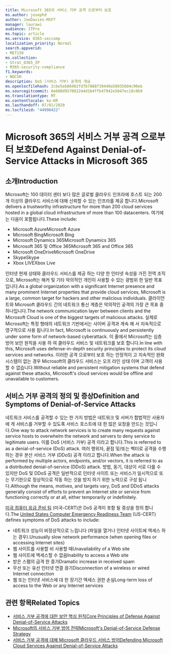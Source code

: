 ```yaml
---
title: Microsoft 365의 서비스 거부 공격 으로부터 보호
ms.author: josephd
author: JoeDavies-MSFT
manager: laurawi
audience: ITPro
ms.topic: article
ms.service: O365-seccomp
localization_priority: Normal
search.appverid:
- MET150
ms.collection:
- Strat_O365_IP
- M365-security-compliance
f1.keywords:
- NOCSH
description: DoS (서비스 거부) 공격의 개요
ms.openlocfilehash: 2cbe5eb86402fd7b7888f39440a58935604c90eb
ms.sourcegitcommit: 6e608d957082244d1b4ffb47942e5847ec18c0b9
ms.translationtype: MT
ms.contentlocale: ko-KR
ms.lasthandoff: 07/01/2020
ms.locfileid: "44998422"
---
```

# <a name="defend-against-denial-of-service-attacks-in-microsoft-365"></a><span data-ttu-id="e50c9-103">Microsoft 365의 서비스 거부 공격 으로부터 보호</span><span class="sxs-lookup"><span data-stu-id="e50c9-103">Defend Against Denial-of-Service Attacks in Microsoft 365</span></span>

## <a name="introduction"></a><span data-ttu-id="e50c9-104">소개</span><span class="sxs-lookup"><span data-stu-id="e50c9-104">Introduction</span></span>

<span data-ttu-id="e50c9-105">Microsoft는 100 데이터 센터 보다 많은 글로벌 클라우드 인프라에 호스트 되는 200 개 이상의 클라우드 서비스에 대해 신뢰할 수 있는 인프라를 제공 합니다.</span><span class="sxs-lookup"><span data-stu-id="e50c9-105">Microsoft delivers a trustworthy infrastructure for more than 200 cloud services hosted in a global cloud infrastructure of more than 100 datacenters.</span></span> <span data-ttu-id="e50c9-106">여기에는 다음이 포함됩니다.</span><span class="sxs-lookup"><span data-stu-id="e50c9-106">These include:</span></span>

- <span data-ttu-id="e50c9-107">Microsoft Azure</span><span class="sxs-lookup"><span data-stu-id="e50c9-107">Microsoft Azure</span></span>
- <span data-ttu-id="e50c9-108">Microsoft Bing</span><span class="sxs-lookup"><span data-stu-id="e50c9-108">Microsoft Bing</span></span>
- <span data-ttu-id="e50c9-109">Microsoft Dynamics 365</span><span class="sxs-lookup"><span data-stu-id="e50c9-109">Microsoft Dynamics 365</span></span>
- <span data-ttu-id="e50c9-110">Microsoft 365 및 Office 365</span><span class="sxs-lookup"><span data-stu-id="e50c9-110">Microsoft 365 and Office 365</span></span>
- <span data-ttu-id="e50c9-111">Microsoft OneDrive</span><span class="sxs-lookup"><span data-stu-id="e50c9-111">Microsoft OneDrive</span></span>
- <span data-ttu-id="e50c9-112">Skype</span><span class="sxs-lookup"><span data-stu-id="e50c9-112">Skype</span></span>
- <span data-ttu-id="e50c9-113">Xbox LIVE</span><span class="sxs-lookup"><span data-stu-id="e50c9-113">Xbox Live</span></span>

<span data-ttu-id="e50c9-114">인터넷 현재 상태와 클라우드 서비스를 제공 하는 다양 한 인터넷 속성을 가진 전역 조직으로, Microsoft는 해커 및 기타 악의적인 개인이 사용할 수 있는 광범위 한 일반 목표입니다.</span><span class="sxs-lookup"><span data-stu-id="e50c9-114">As a global organization with a significant Internet presence and many prominent Internet properties that provide cloud services, Microsoft is a large, common target for hackers and other malicious individuals.</span></span> <span data-ttu-id="e50c9-115">클라이언트와 Microsoft 클라우드 간의 네트워크 통신 계층은 악의적인 공격의 가장 큰 목표 중 하나입니다.</span><span class="sxs-lookup"><span data-stu-id="e50c9-115">The network communication layer between clients and the Microsoft Cloud is one of the biggest targets of malicious attacks.</span></span> <span data-ttu-id="e50c9-116">실제로 Microsoft는 특정 형태의 네트워크 기반에서는 사이버 공격과 계속 해 서 지속적으로 영구적으로 사용 됩니다.</span><span class="sxs-lookup"><span data-stu-id="e50c9-116">In fact, Microsoft is continuously and persistently under some form of network-based cyberattack.</span></span> <span data-ttu-id="e50c9-117">이 줄에서 Microsoft는 심층 방어 보안 원칙을 사용 하 여 클라우드 서비스 및 네트워크를 보호 합니다.</span><span class="sxs-lookup"><span data-stu-id="e50c9-117">In line with this, Microsoft uses defense-in-depth security principles to protect its cloud services and networks.</span></span> <span data-ttu-id="e50c9-118">이러한 공격 으로부터 보호 하는 안정적이 고 지속적인 완화 시스템이 없는 경우 Microsoft의 클라우드 서비스는 오프 라인 상태 이며 고객이 사용할 수 없습니다.</span><span class="sxs-lookup"><span data-stu-id="e50c9-118">Without reliable and persistent mitigation systems that defend against these attacks, Microsoft's cloud services would be offline and unavailable to customers.</span></span>

## <a name="definition-and-symptoms-of-denial-of-service-attacks"></a><span data-ttu-id="e50c9-119">서비스 거부 공격의 정의 및 증상</span><span class="sxs-lookup"><span data-stu-id="e50c9-119">Definition and Symptoms of Denial-of-Service Attacks</span></span>

<span data-ttu-id="e50c9-120">네트워크 서비스를 공격할 수 있는 한 가지 방법은 네트워크 및 서버가 합법적인 사용자에 게 서비스를 거부할 수 있도록 서비스 호스트에 대 한 많은 요청을 만드는 것입니다.</span><span class="sxs-lookup"><span data-stu-id="e50c9-120">One way to attack network services is to create many requests against service hosts to overwhelm the network and servers to deny service to legitimate users.</span></span> <span data-ttu-id="e50c9-121">이를 DoS (서비스 거부) 공격 이라고 합니다.</span><span class="sxs-lookup"><span data-stu-id="e50c9-121">This is referred to as a denial-of-service (DoS) attack.</span></span> <span data-ttu-id="e50c9-122">여러 행위자, 끝점 및/또는 벡터로 공격을 수행 하는 경우 분산 서비스 거부 (DDoS) 공격 이라고 합니다.</span><span class="sxs-lookup"><span data-stu-id="e50c9-122">When the attack is performed by multiple actors, endpoints, and/or vectors, it is referred to as a distributed denial-of-service (DDoS) attack.</span></span> <span data-ttu-id="e50c9-123">방법, 동기, 대상이 서로 다를 수 있지만 DoS 및 DDoS 공격은 일반적으로 인터넷 사이트 또는 서비스가 일시적으로 또는 무기한으로 정상적으로 작동 하는 것을 방지 하기 위한 노력으로 구성 됩니다.</span><span class="sxs-lookup"><span data-stu-id="e50c9-123">Although the means, motives, and targets vary, DoS and DDoS attacks generally consist of efforts to prevent an Internet site or service from functioning correctly or at all, either temporarily or indefinitely.</span></span>

<span data-ttu-id="e50c9-124">[미국 컴퓨터 응급 준비 팀](https://www.us-cert.gov/) (미국-CERT)은 DoS 공격이 포함 될 증상을 정의 합니다.</span><span class="sxs-lookup"><span data-stu-id="e50c9-124">The [United States Computer Emergency Readiness Team](https://www.us-cert.gov/) (US-CERT) defines symptoms of DoS attacks to include:</span></span>

- <span data-ttu-id="e50c9-125">네트워크 성능이 비정상적으로 느립니다 (파일을 열거나 인터넷 사이트에 액세스 하는 경우).</span><span class="sxs-lookup"><span data-stu-id="e50c9-125">Unusually slow network performance (when opening files or accessing Internet sites)</span></span>
- <span data-ttu-id="e50c9-126">웹 사이트를 사용할 비 사용할 때</span><span class="sxs-lookup"><span data-stu-id="e50c9-126">Unavailability of a Web site</span></span>
- <span data-ttu-id="e50c9-127">웹 사이트에 액세스할 수 없음</span><span class="sxs-lookup"><span data-stu-id="e50c9-127">Inability to access a Web site</span></span>
- <span data-ttu-id="e50c9-128">받은 스팸의 급격 한 증가</span><span class="sxs-lookup"><span data-stu-id="e50c9-128">Dramatic increase in received spam</span></span>
- <span data-ttu-id="e50c9-129">무선 또는 유선 인터넷 연결 끊기</span><span class="sxs-lookup"><span data-stu-id="e50c9-129">Disconnection of a wireless or wired Internet connection</span></span>
- <span data-ttu-id="e50c9-130">웹 또는 인터넷 서비스에 대 한 장기간 액세스 권한 손실</span><span class="sxs-lookup"><span data-stu-id="e50c9-130">Long-term loss of access to the Web or any Internet services</span></span>

## <a name="related-topics"></a><span data-ttu-id="e50c9-131">관련 항목</span><span class="sxs-lookup"><span data-stu-id="e50c9-131">Related Topics</span></span>

- [<span data-ttu-id="e50c9-132">서비스 거부 공격에 대한 보안 핵심 원칙</span><span class="sxs-lookup"><span data-stu-id="e50c9-132">Core Principles of Defense Against Denial-of-Service Attacks</span></span>](office-365-core-principles-of-defense-against-dos-attacks.md)
- [<span data-ttu-id="e50c9-133">Microsoft의 서비스 거부 방어 전략</span><span class="sxs-lookup"><span data-stu-id="e50c9-133">Microsoft's Denial-of-Service Defense Strategy</span></span>](office-365-microsoft-dos-defense-strategy.md)
- [<span data-ttu-id="e50c9-134">서비스 거부 공격에 대해 Microsoft 클라우드 서비스 방어</span><span class="sxs-lookup"><span data-stu-id="e50c9-134">Defending Microsoft Cloud Services Against Denial-of-Service Attacks</span></span>](office-365-defending-cloud-services-against-dos-attacks.md)
